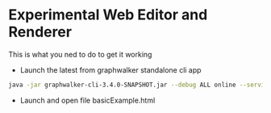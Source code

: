 # Experimental Web Editor and Renderer

This is what you ned to do to get it working

* Launch the latest from graphwalker standalone cli app
 
```bash
java -jar graphwalker-cli-3.4.0-SNAPSHOT.jar --debug ALL online --service WEBSOCKET --port 9999
```

* Launch and open file basicExample.html
